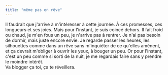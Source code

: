 ```yaml
---
title: "même pas en rêve"
---
```


Il faudrait que j'arrive à m'intéresser à cette journée. À ces promesses, ces
longueurs et ses joies. Mais pour l'instant, je suis coincé dehors. Il fait
froid ou chaud, je m'en fous un peu, je n'arrive pas à rentrer. Je n'ai pas
besoin de dormir, mais juste encore envie. Je regarde passer les heures, les
silhouettes comme dans un rêve sans m'inquiéter de ce qu'elles amènent, et ça
devrait m'obliger à ouvrir les yeux, à bouger un peu. Or pour l'instant, c'est
un peu comme si sorti de la nuit, je me regardais faire sans y prendre le
moindre intérêt.  
Va blogger ça toi, ça te réveillera.

